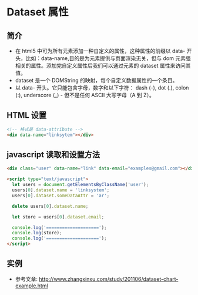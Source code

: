 # Dataset 属性

## 简介

- 在 html5 中可为所有元素添加一种自定义的属性，这种属性的前缀以 data- 开头，比如：data-name,目的是为元素提供与页面渲染无关，但与 dom 元素强相关的属性。添加完自定义属性后我们可以通过元素的 dataset 属性来访问其值。
- dataset 是一个 DOMString 的映射，每个自定义数据属性的一个条目。
- 以 data- 开头。它只能包含字母，数字和以下字符： dash (-), dot (.), colon (:), underscore (\_) - 但不是任何 ASCII 大写字母（A 到 Z）。

## HTML 设置

```html
<!-- 格式是 data-attribute -->
<div data-name="linksytem"></div>
```

## javascript 读取和设置方法

```html
<div class="user" data-name="link" data-email="examples@gmail.com"></div>

<script type="text/javascript">
  let users = document.getElementsByClassName('user');
  users[0].dataset.name = 'linksystem';
  users[0].dataset.someDataAttr = 'ar';

  delete users[0].dataset.name;

  let store = users[0].dataset.email;

  console.log('====================');
  console.log(store);
  console.log('====================');
</script>
```

## 实例

- 参考文章: http://www.zhangxinxu.com/study/201106/dataset-chart-example.html
